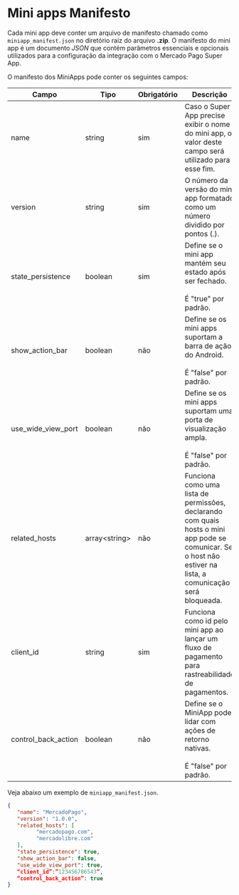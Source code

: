 # Mini apps Manifesto

Cada mini app deve conter um arquivo de manifesto chamado como `miniapp_manifest.json` no diretório raiz do arquivo **.zip**. O manifesto do mini app é um documento _JSON_ que contém parâmetros essenciais e opcionais utilizados para a configuração da integração com o Mercado Pago Super App.

O manifesto dos MiniApps pode conter os seguintes campos:

| Campo  | Tipo  | Obrigatório | Descrição |
| --- | --- | --- | --- |
| name | string | sim | Caso o Super App precise exibir o nome do mini app, o valor deste campo será utilizado para esse fim. | 
| version | string | sim | O número da versão do mini app formatado como um número dividido por pontos (.). | 
| state_persistence | boolean | sim | Define se o mini app mantém seu estado após ser fechado. <br><br> É "true" por padrão. | 
| show_action_bar | boolean | não | Define se os mini apps suportam a barra de ação do Android. <br><br> É "false" por padrão. | 
| use_wide_view_port | boolean | não | Define se os mini apps suportam uma porta de visualização ampla. <br><br> É "false" por padrão. | 
| related_hosts | array&lt;string&gt;   | não | Funciona como uma lista de permissões, declarando com quais hosts o mini app pode se comunicar. Se o host não estiver na lista, a comunicação será bloqueada. | 
| client_id | string | sim | Funciona como id pelo mini app ao lançar um fluxo de pagamento para rastreabilidade de pagamentos. | 
| control_back_action | boolean | não | Define se o MiniApp pode lidar com ações de retorno nativas. <br><br> É "false" por padrão. | 

Veja abaixo um exemplo de `miniapp_manifest.json`.

```json
{
   "name": "MercadoPago",
   "version": "1.0.0",
   "related_hosts": [
  	     "mercadopago.com",
	     "mercadolibre.com"
   ],
   "state_persistence": true,
   "show_action_bar": false,
   "use_wide_view_port": true,
   “client_id”:”123456786543”,
   “control_back_action”: true
}
```